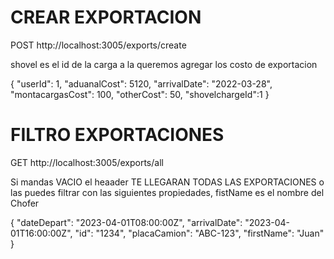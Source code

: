 # CREAR EXPORTACION

POST http://localhost:3005/exports/create

shovel es el id de la carga a la queremos agregar los costo de exportacion

{
  "userId": 1,
  "aduanalCost": 5120,
  "arrivalDate": "2022-03-28",
  "montacargasCost": 100,
  "otherCost": 50,
  "shovelchargeId":1
}


# FILTRO EXPORTACIONES

GET http://localhost:3005/exports/all

Si mandas VACIO el heaader TE LLEGARAN TODAS LAS EXPORTACIONES o 
las puedes filtrar con las siguientes propiedades, fistName es el nombre del Chofer

{
  "dateDepart": "2023-04-01T08:00:00Z",
  "arrivalDate": "2023-04-01T16:00:00Z",
  "id": "1234",
  "placaCamion": "ABC-123",
  "firstName": "Juan"
}